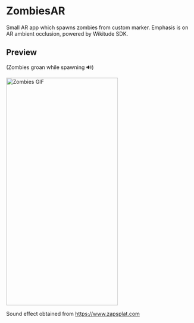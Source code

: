 # ZombiesAR
 Small AR app which spawns zombies from custom marker. Emphasis is on AR ambient occlusion, powered by Wikitude SDK.
 
 ## Preview
 (Zombies groan while spawning :loud_sound:)

 <img alt="Zombies GIF" src="https://github.com/TheJakov/ZombiesAR/blob/main/Media/zombies_preview.gif" width="300" height="612">
 
 Sound effect obtained from https://www.zapsplat.com
